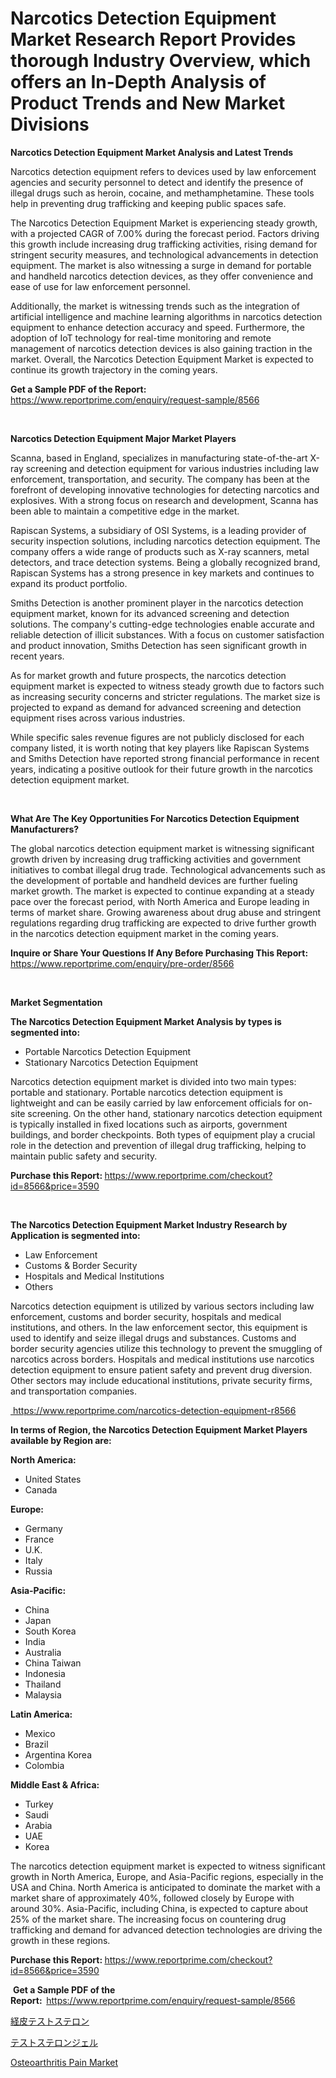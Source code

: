 <p><h1>Narcotics Detection Equipment Market Research Report Provides thorough Industry Overview, which offers an In-Depth Analysis of Product Trends and New Market Divisions</h1></p><p><strong>Narcotics Detection Equipment Market Analysis and Latest Trends</strong></p>
<p><p>Narcotics detection equipment refers to devices used by law enforcement agencies and security personnel to detect and identify the presence of illegal drugs such as heroin, cocaine, and methamphetamine. These tools help in preventing drug trafficking and keeping public spaces safe.</p><p>The Narcotics Detection Equipment Market is experiencing steady growth, with a projected CAGR of 7.00% during the forecast period. Factors driving this growth include increasing drug trafficking activities, rising demand for stringent security measures, and technological advancements in detection equipment. The market is also witnessing a surge in demand for portable and handheld narcotics detection devices, as they offer convenience and ease of use for law enforcement personnel.</p><p>Additionally, the market is witnessing trends such as the integration of artificial intelligence and machine learning algorithms in narcotics detection equipment to enhance detection accuracy and speed. Furthermore, the adoption of IoT technology for real-time monitoring and remote management of narcotics detection devices is also gaining traction in the market. Overall, the Narcotics Detection Equipment Market is expected to continue its growth trajectory in the coming years.</p></p>
<p><strong>Get a Sample PDF of the Report:&nbsp;</strong> <a href="https://www.reportprime.com/enquiry/request-sample/8566">https://www.reportprime.com/enquiry/request-sample/8566</a></p>
<p>&nbsp;</p>
<p><strong>Narcotics Detection Equipment Major Market Players</strong></p>
<p><p>Scanna, based in England, specializes in manufacturing state-of-the-art X-ray screening and detection equipment for various industries including law enforcement, transportation, and security. The company has been at the forefront of developing innovative technologies for detecting narcotics and explosives. With a strong focus on research and development, Scanna has been able to maintain a competitive edge in the market.</p><p>Rapiscan Systems, a subsidiary of OSI Systems, is a leading provider of security inspection solutions, including narcotics detection equipment. The company offers a wide range of products such as X-ray scanners, metal detectors, and trace detection systems. Being a globally recognized brand, Rapiscan Systems has a strong presence in key markets and continues to expand its product portfolio.</p><p>Smiths Detection is another prominent player in the narcotics detection equipment market, known for its advanced screening and detection solutions. The company's cutting-edge technologies enable accurate and reliable detection of illicit substances. With a focus on customer satisfaction and product innovation, Smiths Detection has seen significant growth in recent years.</p><p>As for market growth and future prospects, the narcotics detection equipment market is expected to witness steady growth due to factors such as increasing security concerns and stricter regulations. The market size is projected to expand as demand for advanced screening and detection equipment rises across various industries. </p><p>While specific sales revenue figures are not publicly disclosed for each company listed, it is worth noting that key players like Rapiscan Systems and Smiths Detection have reported strong financial performance in recent years, indicating a positive outlook for their future growth in the narcotics detection equipment market.</p></p>
<p>&nbsp;</p>
<p><strong>What Are The Key Opportunities For Narcotics Detection Equipment Manufacturers?</strong></p>
<p><p>The global narcotics detection equipment market is witnessing significant growth driven by increasing drug trafficking activities and government initiatives to combat illegal drug trade. Technological advancements such as the development of portable and handheld devices are further fueling market growth. The market is expected to continue expanding at a steady pace over the forecast period, with North America and Europe leading in terms of market share. Growing awareness about drug abuse and stringent regulations regarding drug trafficking are expected to drive further growth in the narcotics detection equipment market in the coming years.</p></p>
<p><strong>Inquire or Share Your Questions If Any Before Purchasing This Report:</strong> <a href="https://www.reportprime.com/enquiry/pre-order/8566">https://www.reportprime.com/enquiry/pre-order/8566</a></p>
<p>&nbsp;</p>
<p><strong>Market Segmentation</strong></p>
<p><strong>The Narcotics Detection Equipment Market Analysis by types is segmented into:</strong></p>
<p><ul><li>Portable Narcotics Detection Equipment</li><li>Stationary Narcotics Detection Equipment</li></ul></p>
<p><p>Narcotics detection equipment market is divided into two main types: portable and stationary. Portable narcotics detection equipment is lightweight and can be easily carried by law enforcement officials for on-site screening. On the other hand, stationary narcotics detection equipment is typically installed in fixed locations such as airports, government buildings, and border checkpoints. Both types of equipment play a crucial role in the detection and prevention of illegal drug trafficking, helping to maintain public safety and security.</p></p>
<p><strong>Purchase this Report:&nbsp;</strong><a href="https://www.reportprime.com/checkout?id=8566&price=3590">https://www.reportprime.com/checkout?id=8566&price=3590</a></p>
<p>&nbsp;</p>
<p><strong>The Narcotics Detection Equipment Market Industry Research by Application is segmented into:</strong></p>
<p><ul><li>Law Enforcement</li><li>Customs & Border Security</li><li>Hospitals and Medical Institutions</li><li>Others</li></ul></p>
<p><p>Narcotics detection equipment is utilized by various sectors including law enforcement, customs and border security, hospitals and medical institutions, and others. In the law enforcement sector, this equipment is used to identify and seize illegal drugs and substances. Customs and border security agencies utilize this technology to prevent the smuggling of narcotics across borders. Hospitals and medical institutions use narcotics detection equipment to ensure patient safety and prevent drug diversion. Other sectors may include educational institutions, private security firms, and transportation companies.</p></p>
<p><a href="https://www.reportprime.com/narcotics-detection-equipment-r8566">&nbsp;https://www.reportprime.com/narcotics-detection-equipment-r8566</a></p>
<p><strong>In terms of Region, the Narcotics Detection Equipment Market Players available by Region are:</strong></p>
<p>
    <p> <strong> North America: </strong>
        <ul>
            <li>United States</li>
            <li>Canada</li>
        </ul>
        </p> 
    <p> <strong> Europe: </strong>
        <ul>
            <li>Germany</li>
            <li>France</li>
            <li>U.K.</li>
            <li>Italy</li>
            <li>Russia</li>
        </ul>
        </p> 
    <p> <strong> Asia-Pacific: </strong>
        <ul>
            <li>China</li>
            <li>Japan</li>
            <li>South Korea</li>
            <li>India</li>
            <li>Australia</li>
            <li>China Taiwan</li>
            <li>Indonesia</li>
            <li>Thailand</li>
            <li>Malaysia</li>
        </ul>
        </p> 
    <p> <strong> Latin America: </strong>
        <ul>
            <li>Mexico</li>
            <li>Brazil</li>
            <li>Argentina Korea</li>
            <li>Colombia</li>
        </ul>
        </p> 
    <p> <strong> Middle East & Africa: </strong>
        <ul>
            <li>Turkey</li>
            <li>Saudi</li>
            <li>Arabia</li>
            <li>UAE</li>
            <li>Korea</li>
        </ul>
    </p>
    </p>
<p><p>The narcotics detection equipment market is expected to witness significant growth in North America, Europe, and Asia-Pacific regions, especially in the USA and China. North America is anticipated to dominate the market with a market share of approximately 40%, followed closely by Europe with around 30%. Asia-Pacific, including China, is expected to capture about 25% of the market share. The increasing focus on countering drug trafficking and demand for advanced detection technologies are driving the growth in these regions.</p></p>
<p><strong>Purchase this Report: </strong><a href="https://www.reportprime.com/checkout?id=8566&price=3590">https://www.reportprime.com/checkout?id=8566&price=3590</a></p>
<p>&nbsp;<strong>Get a Sample PDF of the Report:&nbsp;&nbsp;</strong><a href="https://www.reportprime.com/enquiry/request-sample/8566">https://www.reportprime.com/enquiry/request-sample/8566</a></p>
<p><strong></strong></p>
<p><p><a href="https://github.com/KaydenJohns1964/Market-Research-Report-List-1/blob/main/878014122991.md">経皮テストステロン</a></p><p><a href="https://github.com/marbadji/Market-Research-Report-List-1/blob/main/512116222990.md">テストステロンジェル</a></p><p><a href="https://github.com/mancsybtousav/Market-Research-Report-List-2/blob/main/osteoarthritis-pain-market.md">Osteoarthritis Pain Market</a></p></p>